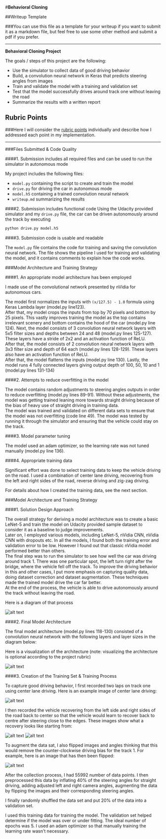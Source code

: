 #**Behavioral Cloning** 

##Writeup Template

###You can use this file as a template for your writeup if you want to submit it as a markdown file, but feel free to use some other method and submit a pdf if you prefer.

---

**Behavioral Cloning Project**

The goals / steps of this project are the following:  
* Use the simulator to collect data of good driving behavior  
* Build, a convolution neural network in Keras that predicts steering angles from images  
* Train and validate the model with a training and validation set  
* Test that the model successfully drives around track one without leaving the road  
* Summarize the results with a written report  


[//]: # (Image References)

[image1]: ./examples/cnn-architecture-624x890.png "Model Visualization"
[image2]: ./examples/training-624x291.png "Solution Design"
[image3]: ./examples/center_2017_02_24_22_48_25_534.jpg "Centre lane driving"
[image4]: ./examples/center_2017_02_25_15_07_08_004.jpg "Reverse driving"
[image5]: ./examples/center_2017_02_25_15_00_25_816.jpg "Recovery Image"
[image6]: ./examples/center_2017_02_24_22_47_40_444.jpg "Recovery Image"

## Rubric Points
###Here I will consider the [rubric points](https://review.udacity.com/#!/rubrics/432/view) individually and describe how I addressed each point in my implementation.  

---
###Files Submitted & Code Quality

####1. Submission includes all required files and can be used to run the simulator in autonomous mode

My project includes the following files:  
* `model.py` containing the script to create and train the model  
* `drive.py` for driving the car in autonomous mode  
* `model.h5` containing a trained convolution neural network   
* `writeup.md` summarizing the results

####2. Submission includes functional code
Using the Udacity provided simulator and my `drive.py` file, the car can be driven autonomously around the track by executing 
```sh
python drive.py model.h5
```

####3. Submission code is usable and readable

The `model.py` file contains the code for training and saving the convolution neural network. The file shows the pipeline I used for training and validating the model, and it contains comments to explain how the code works.

###Model Architecture and Training Strategy

####1. An appropriate model architecture has been employed

I made use of the convolutional network presented by nVidia for autonomous cars.

The model first normalizes the inputs with `(x/127.5) - 1.0` formula using Keras Lambda layer (model.py line123).  
After that, my model crops the inputs from top by 70 pixels and bottom by 25 pixels. This vastly improves training the model as the top contains irrelevant scenery and bottom contains the hood of the car (model.py line 124).
Next, the model consists of 3 convolution neural network layers with 5x5 filter sizes and depths between 24 and 48 (model.py lines 125-127). These layers have a stride of 2x2 and an activation function of ReLU.  
After that, the model consists of 2 convolution neural network layers with 3x3 filter size and depth of 64 each (model.py lines 128-129). These layers also have an activation function of ReLU.  
After that, the model flattens the inputs (model.py line 130). Lastly, the model runs 4 fully connected layers giving output depth of 100, 50, 10 and 1 (model.py lines 131-134)

####2. Attempts to reduce overfitting in the model

The model contains random adjustments to steering angles outputs in order to reduce overfitting (model.py lines 89-91). Without these adjustments, the model was getting trained leaning more towards straight driving because of the bias of heavy use of straight driving in training data.  
The model was trained and validated on different data sets to ensure that the model was not overfitting (code line 49). The model was tested by running it through the simulator and ensuring that the vehicle could stay on the track.

####3. Model parameter tuning

The model used an adam optimizer, so the learning rate was not tuned manually (model.py line 136).

####4. Appropriate training data

Significant effort was done to select training data to keep the vehicle driving on the road. I used a combination of center lane driving, recovering from the left and right sides of the road, reverse driving and zig-zag driving.

For details about how I created the training data, see the next section. 

###Model Architecture and Training Strategy

####1. Solution Design Approach

The overall strategy for deriving a model architecture was to create a basic LeNet-5 and train the model on Udacity provided sample dataset to consider it as a baseline to judge improvements.  
Later on, I employed various models, including LeNet-5, nVidia CNN, nVidia CNN with dropouts etc. In all the models, I found both the training error and validation error to be low.  However I found out that classic nVidia model performed better than others.  
The final step was to run the simulator to see how well the car was driving around track 1. There was one particular spot, the left turn right after the bridge, where the vehicle fell off the track. To improve the driving behavior in this and other cases, I put more emphasis on capturing quality data, doing dataset correction and dataset augmentation. These techniques made the trained model drive the car far better.  
At the end of the process, the vehicle is able to drive autonomously around the track without leaving the road.

Here is a diagram of that process

![alt text][image2]

####2. Final Model Architecture

The final model architecture (model.py lines 118-130) consisted of a convolution neural network with the following layers and layer sizes in the diagram below:

Here is a visualization of the architecture (note: visualizing the architecture is optional according to the project rubric)

![alt text][image1]

####3. Creation of the Training Set & Training Process

To capture good driving behavior, I first recorded two laps on track one using center lane driving. Here is an example image of center lane driving:

![alt text][image3]

I then recorded the vehicle recovering from the left side and right sides of the road back to center so that the vehicle would learn to recover back to centre after steering close to the edges. These images show what a recovery looks like starting from:

![alt text][image5]
![alt text][image6]

To augment the data sat, I also flipped images and angles thinking that this would remove the counter-clockwise driving bias for the track 1. For example, here is an image that has then been flipped:

![alt text][image4]

After the collection process, I had 55992 number of data points. I then preprocessed this data by inflating 40% of the steering angles for straight driving, adding adjusted left and right camera angles, augmenting the data by flipping the images and their corresponding steering angles.


I finally randomly shuffled the data set and put 20% of the data into a validation set. 

I used this training data for training the model. The validation set helped determine if the model was over or under fitting. The ideal number of epochs was 5. I used an adam optimizer so that manually training the learning rate wasn't necessary.
